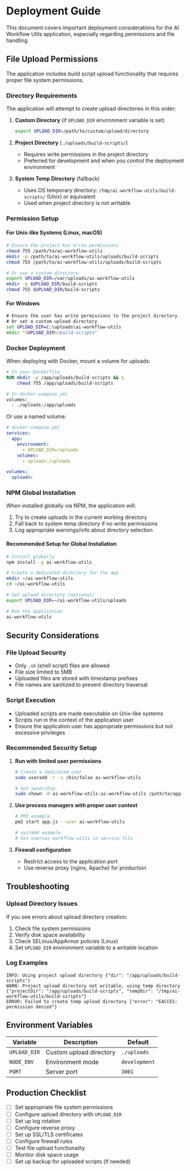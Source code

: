 # Deployment Guide

This document covers important deployment considerations for the AI Workflow Utils application, especially regarding permissions and file handling.

## File Upload Permissions

The application includes build script upload functionality that requires proper file system permissions.

### Directory Requirements

The application will attempt to create upload directories in this order:

1. **Custom Directory** (if `UPLOAD_DIR` environment variable is set)
   ```bash
   export UPLOAD_DIR=/path/to/custom/upload/directory
   ```

2. **Project Directory** (`./uploads/build-scripts/`)
   - Requires write permissions in the project directory
   - Preferred for development and when you control the deployment environment

3. **System Temp Directory** (fallback)
   - Uses OS temporary directory: `/tmp/ai-workflow-utils/build-scripts/` (Unix) or equivalent
   - Used when project directory is not writable

### Permission Setup

#### For Unix-like Systems (Linux, macOS)

```bash
# Ensure the project has write permissions
chmod 755 /path/to/ai-workflow-utils
mkdir -p /path/to/ai-workflow-utils/uploads/build-scripts
chmod 755 /path/to/ai-workflow-utils/uploads/build-scripts

# Or use a custom directory
export UPLOAD_DIR=/var/uploads/ai-workflow-utils
mkdir -p $UPLOAD_DIR/build-scripts
chmod 755 $UPLOAD_DIR/build-scripts
```

#### For Windows

```cmd
# Ensure the user has write permissions to the project directory
# Or set a custom upload directory
set UPLOAD_DIR=C:\uploads\ai-workflow-utils
mkdir "%UPLOAD_DIR%\build-scripts"
```

### Docker Deployment

When deploying with Docker, mount a volume for uploads:

```dockerfile
# In your Dockerfile
RUN mkdir -p /app/uploads/build-scripts && \
    chmod 755 /app/uploads/build-scripts

# In docker-compose.yml
volumes:
  - ./uploads:/app/uploads
```

Or use a named volume:

```yaml
# docker-compose.yml
services:
  app:
    environment:
      - UPLOAD_DIR=/uploads
    volumes:
      - uploads:/uploads

volumes:
  uploads:
```

### NPM Global Installation

When installed globally via NPM, the application will:

1. Try to create uploads in the current working directory
2. Fall back to system temp directory if no write permissions
3. Log appropriate warnings/info about directory selection

#### Recommended Setup for Global Installation

```bash
# Install globally
npm install -g ai-workflow-utils

# Create a dedicated directory for the app
mkdir ~/ai-workflow-utils
cd ~/ai-workflow-utils

# Set upload directory (optional)
export UPLOAD_DIR=~/ai-workflow-utils/uploads

# Run the application
ai-workflow-utils
```

## Security Considerations

### File Upload Security

- Only `.sh` (shell script) files are allowed
- File size limited to 5MB
- Uploaded files are stored with timestamp prefixes
- File names are sanitized to prevent directory traversal

### Script Execution

- Uploaded scripts are made executable on Unix-like systems
- Scripts run in the context of the application user
- Ensure the application user has appropriate permissions but not excessive privileges

### Recommended Security Setup

1. **Run with limited user permissions**
   ```bash
   # Create a dedicated user
   sudo useradd -r -s /bin/false ai-workflow-utils
   
   # Set ownership
   sudo chown -R ai-workflow-utils:ai-workflow-utils /path/to/app
   ```

2. **Use process managers with proper user context**
   ```bash
   # PM2 example
   pm2 start app.js --user ai-workflow-utils
   
   # systemd example
   # Set User=ai-workflow-utils in service file
   ```

3. **Firewall configuration**
   - Restrict access to the application port
   - Use reverse proxy (nginx, Apache) for production

## Troubleshooting

### Upload Directory Issues

If you see errors about upload directory creation:

1. Check file system permissions
2. Verify disk space availability
3. Check SELinux/AppArmor policies (Linux)
4. Set `UPLOAD_DIR` environment variable to a writable location

### Log Examples

```
INFO: Using project upload directory {"dir": "/app/uploads/build-scripts"}
WARN: Project upload directory not writable, using temp directory {"projectDir": "/app/uploads/build-scripts", "tempDir": "/tmp/ai-workflow-utils/build-scripts"}
ERROR: Failed to create temp upload directory {"error": "EACCES: permission denied"}
```

## Environment Variables

| Variable | Description | Default |
|----------|-------------|---------|
| `UPLOAD_DIR` | Custom upload directory | `./uploads` |
| `NODE_ENV` | Environment mode | `development` |
| `PORT` | Server port | `3001` |

## Production Checklist

- [ ] Set appropriate file system permissions
- [ ] Configure upload directory with `UPLOAD_DIR`
- [ ] Set up log rotation
- [ ] Configure reverse proxy
- [ ] Set up SSL/TLS certificates
- [ ] Configure firewall rules
- [ ] Test file upload functionality
- [ ] Monitor disk space usage
- [ ] Set up backup for uploaded scripts (if needed)
